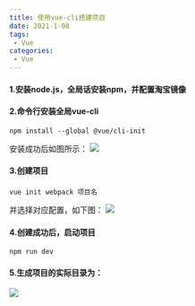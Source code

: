 ```yaml
---
title: 使用vue-cli搭建项目
date: 2021-1-08
tags:
 - Vue
categories: 
 - Vue
---
```


#### 1.安装node.js，全局话安装npm，并配置淘宝镜像

#### 2.命令行安装全局vue-cli
```
npm install --global @vue/cli-init
```

安装成功后如图所示：
![](https://gitee.com/zhaoshier/blogimage/raw/master/images/init项目.png)

#### 3.创建项目
```
vue init webpack 项目名
```

并选择对应配置，如下图：
![](https://gitee.com/zhaoshier/blogimage/raw/master/images/init项目.png)

#### 4.创建成功后，启动项目   
```
npm run dev
```

#### 5.生成项目的实际目录为：
![](https://gitee.com/zhaoshier/blogimage/raw/master/images/项目结构vue.png)